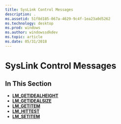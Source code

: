```yaml
---
title: SysLink Control Messages
description: .
ms.assetid: 51f8d185-067a-4629-9c4f-1ea23a0d5262
ms.technology: desktop
ms.prod: windows
ms.author: windowssdkdev
ms.topic: article
ms.date: 05/31/2018
---
```


# SysLink Control Messages

## In This Section

-   [**LM\_GETIDEALHEIGHT**](lm-getidealheight.md)
-   [**LM\_GETIDEALSIZE**](lm-getidealsize.md)
-   [**LM\_GETITEM**](lm-getitem.md)
-   [**LM\_HITTEST**](lm-hittest.md)
-   [**LM\_SETITEM**](lm-setitem.md)

 

 




